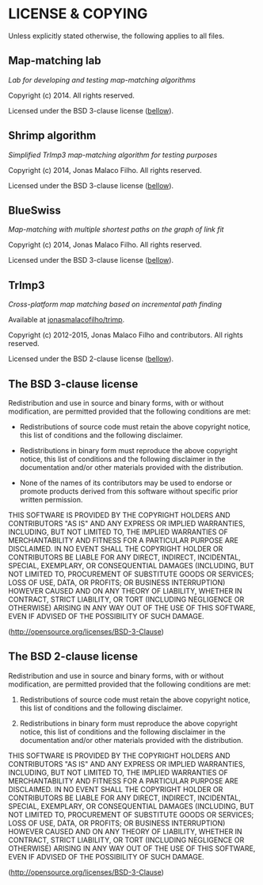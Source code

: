 LICENSE & COPYING
=================

Unless explicitly stated otherwise, the following applies to all files.


Map-matching lab
----------------
_Lab for developing and testing map-matching algorithms_

Copyright (c) 2014. All rights reserved.

Licensed under the BSD 3-clause license ([bellow](#the-bsd-3-clause-license)).


Shrimp algorithm
----------------
_Simplified TrImp3 map-matching algorithm for testing purposes_

Copyright (c) 2014, Jonas Malaco Filho. All rights reserved.

Licensed under the BSD 3-clause license ([bellow](#the-bsd-3-clause-license)).


BlueSwiss
---------
_Map-matching with multiple shortest paths on the graph of link fit_

Copyright (c) 2014, Jonas Malaco Filho.
All rights reserved.

Licensed under the BSD 3-clause license ([bellow](#the-bsd-3-clause-license)).


TrImp3
------
_Cross-platform map matching based on incremental path finding_

Available at [jonasmalacofilho/trimp](https://github.com/jonasmalacofilho/trimp).

Copyright (c) 2012-2015, Jonas Malaco Filho and contributors. All rights reserved.

Licensed under the BSD 2-clause license ([bellow](#the-bsd-2-clause-license)).


The BSD 3-clause license
------------------------

Redistribution and use in source and binary forms, with or without modification,
are permitted provided that the following conditions are met:

 - Redistributions of source code must retain the above copyright notice, this
   list of conditions and the following disclaimer.

 - Redistributions in binary form must reproduce the above copyright notice,
   this list of conditions and the following disclaimer in the documentation
   and/or other materials provided with the distribution.
   
 - None of the names of its contributors may be used to endorse or promote
   products derived from this software without specific prior written
   permission.

THIS SOFTWARE IS PROVIDED BY THE COPYRIGHT HOLDERS AND CONTRIBUTORS "AS IS" AND
ANY EXPRESS OR IMPLIED WARRANTIES, INCLUDING, BUT NOT LIMITED TO, THE IMPLIED
WARRANTIES OF MERCHANTABILITY AND FITNESS FOR A PARTICULAR PURPOSE ARE
DISCLAIMED. IN NO EVENT SHALL THE COPYRIGHT HOLDER OR CONTRIBUTORS BE LIABLE FOR
ANY DIRECT, INDIRECT, INCIDENTAL, SPECIAL, EXEMPLARY, OR CONSEQUENTIAL DAMAGES
(INCLUDING, BUT NOT LIMITED TO, PROCUREMENT OF SUBSTITUTE GOODS OR SERVICES;
LOSS OF USE, DATA, OR PROFITS; OR BUSINESS INTERRUPTION) HOWEVER CAUSED AND ON
ANY THEORY OF LIABILITY, WHETHER IN CONTRACT, STRICT LIABILITY, OR TORT
(INCLUDING NEGLIGENCE OR OTHERWISE) ARISING IN ANY WAY OUT OF THE USE OF THIS
SOFTWARE, EVEN IF ADVISED OF THE POSSIBILITY OF SUCH DAMAGE.

(http://opensource.org/licenses/BSD-3-Clause)


The BSD 2-clause license
------------------------

Redistribution and use in source and binary forms, with or without
modification, are permitted provided that the following conditions are met:

1. Redistributions of source code must retain the above copyright notice, this
list of conditions and the following disclaimer.

2. Redistributions in binary form must reproduce the above copyright notice,
this list of conditions and the following disclaimer in the documentation
and/or other materials provided with the distribution.

THIS SOFTWARE IS PROVIDED BY THE COPYRIGHT HOLDERS AND CONTRIBUTORS "AS IS" AND
ANY EXPRESS OR IMPLIED WARRANTIES, INCLUDING, BUT NOT LIMITED TO, THE IMPLIED
WARRANTIES OF MERCHANTABILITY AND FITNESS FOR A PARTICULAR PURPOSE ARE
DISCLAIMED. IN NO EVENT SHALL THE COPYRIGHT HOLDER OR CONTRIBUTORS BE LIABLE
FOR ANY DIRECT, INDIRECT, INCIDENTAL, SPECIAL, EXEMPLARY, OR CONSEQUENTIAL
DAMAGES (INCLUDING, BUT NOT LIMITED TO, PROCUREMENT OF SUBSTITUTE GOODS OR
SERVICES; LOSS OF USE, DATA, OR PROFITS; OR BUSINESS INTERRUPTION) HOWEVER
CAUSED AND ON ANY THEORY OF LIABILITY, WHETHER IN CONTRACT, STRICT LIABILITY,
OR TORT (INCLUDING NEGLIGENCE OR OTHERWISE) ARISING IN ANY WAY OUT OF THE USE
OF THIS SOFTWARE, EVEN IF ADVISED OF THE POSSIBILITY OF SUCH DAMAGE.

(http://opensource.org/licenses/BSD-3-Clause)
